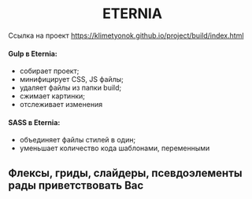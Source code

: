 <h1 align="center">
  ETERNIA
</h1>

Ссылка на проект https://klimetyonok.github.io/project/build/index.html

<p align="center">
<h4> Gulp в Eternia: </h4>

+ собирает проект;
+ минифицирует CSS, JS файлы;
+ удаляет файлы из папки build;
+ сжимает картинки;
+ отслеживает изменения
</p>

<p align="center">
<h4> SASS в Eternia: </h4>

+ объединяет файлы стилей в один;
+ уменьшает количество кода шаблонами, переменными
</p>
  
## Флексы, гриды, слайдеры, псевдоэлементы рады приветствовать Вас ##
